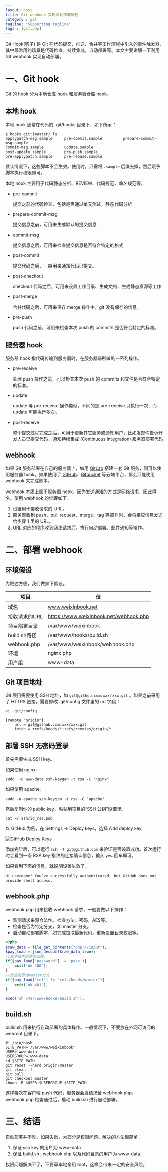 ```yaml
---
layout: post
title: Git webhook 实现自动部署教程
category : git
tagline: "Supporting tagline"
tags : [git,php]
---
```


Git Hook(钩子) 是 Git 在代码提交、推送、合并等工作流程中引入的事件触发器，其中最常用的场景是代码检查，持续集成，自动部署等。本文主要讲解一下利用 Git webhook 实现自动部署。

# 一、Git hook

Git 的 hook 分为本地仓库 hook 和服务器仓库 hook。

## 本地 hook

本地 hook 通常在代码的 .git/hooks 目录下，如下所示：

```shell
$ hooks git:(master) ls
applypatch-msg.sample     pre-commit.sample         prepare-commit-msg.sample
commit-msg.sample         update.sample
post-update.sample        pre-push.sample
pre-applypatch.sample     pre-rebase.sample
```

默认情况下，这些脚本不会生效。使用时，只需将 `.sample` 后缀去掉，然后赋予脚本执行权限即可。

本地 hook 主要用于代码静态分析、REVIEW、代码规范、命名规范等。

* pre-commit

  提交之前的代码检查，包括是否通过单元测试，静态代码分析 

* prepare-commit-msg

  提交信息之前，可用来生成默认的提交信息

* commit-msg

  提交信息之后，可用来检查提交信息是否符合特定的格式

* post-commit

  提交代码之后，一般用来通知代码已提交。

* post-checkout

  checkout 代码之后，可用来设置工作目录、生成文档、生成静态资源等工作

* post-merge

  合并代码之后，可用来保存 merge 操作中，git 没有保存的信息。

* pre-push

  push 代码之前，可用来检查本次 push 的 commits 是否符合特定的标准。

## 服务器 hook

服务器 hook 指代码传输到服务器时，在服务器端所做的一系列操作。

* pre-receive

  处理 push 操作之前，可以检查本次 push 的 commits 和文件是否符合特定的标准。

* update

  update 与 pre-receive 操作类似，不同的是 pre-receive 只执行一次，而 update 可能执行多次。

* post-receive

  整个提交过程完成之后，可用于更新其它服务或通知用户，比如发邮件告诉开发人员已提交代码，通知持续集成 (Continuous Integration) 服务器部署代码

## webhook

如果 Git 服务部署在自己的服务器上，如用 [GitLab](https://about.gitlab.com/) 搭建一套 Git 服务，则可以使用服务器 hook。如果使用了 [GitHub](https://github.com/)、[Bitbucket](https://bitbucket.org/) 等云端平台，那么只能使用 webhook 来完成脚本。

webhook 本质上属于服务器 hook，因为发送通知的方式是网络请求，因此得名。使用 webhook 的步骤如下：

1. 设置用于接收请求的 URL。
2. 服务器收到 push、pull request、merge、tag 等操作时，会将相应信息发送给步骤 1 里的 URL。
3. URL 对应的程序收到网络请求后，执行自动部署、邮件通知等操作。

# 二、部署 webhook

## 环境假设

为叙述方便，我们做如下假设。

| 项目          | 值                                      |
| ----------- | -------------------------------------- |
| 域名          | www.weixinbook.net                     |
| 接收请求的URL    | https://www.weixinbook.net/webhook.php |
| 项目部署目录      | /var/www/weixinbook                    |
| build.sh路径  | /var/www/hooks/build.sh                |
| webhook.php | /var/www/weixinbook/webhook.php        |
| 环境          | nginx php                              |
| 用户组         | www-data                               |

## Git 项目地址

Git 项目需要使用 SSH 地址，如 `git@github.com:xxx/xxx.git` 。如果之前采用了 HTTPS 链接，需要修改 .git/config 文件里的 url 字段：

```shell
vi .git/config

[remote "origin"]
    url = git@github.com:xxx/xxx.git
    fetch = +refs/heads/*:refs/remotes/origin/*
```

## 部署 SSH 无密码登录



首先需要生成 SSH key。

如果使用 nginx:

```shell
sudo  -u www-data ssh-keygen -t rsa -C "nginx"
```

如果使用 apache:

```shell
sudo -u apache ssh-keygen -t rsa -C "apache"
```

然后复制你的 public key，粘贴到项目的“SSH 公钥”设置里。

```shell
cat ~/.ssh/id_rsa.pub
```

以 GitHub 为例，在 Settings -> Deploy keys，选择 Add deploy key.

![GitHub Deploy Keys](/images/2017/github_deploy_keys.png)

添加完毕后，可以运行 `ssh -T git@github.com` 来验证是否设置成功。首次运行时会看到一条 RSA key 指纹的连接确认信息，输入 `yes` 回车即可。

如果看到下面的信息，就说明设置生效了。

```reStructuredText
Hi username! You've successfully authenticated, but GitHub does not
provide shell access.
```



## webhook.php
webhook.php 用来接收 webhook 请求，一般要做以下操作：

* 监测请求来源合法性。检查方法：密码，AES等。
* 检查是否为特定分支，如 master 分支。
* 启动自动部署脚本，如完成拉取最新代码，重新设置目录权限等。

```php
<?php
$raw_data = file_get_contents("php://input");
$pay_load = json_decode($raw_data,true);
//监测请求来源合法性，
if($pay_load['password'] != 'pass'){
    exit('ok 400');
}
//检查是否为master分支
if($pay_load["ref"] != "refs/heads/master"){
    exit('ok 401');
}

exec('sh /var/www/hooks/build.sh');
```

## build.sh
build.sh 用来执行自动部署的具体操作。一般情况下，不要放在外网可访问的 webroot 目录下。

```shell
#! /bin/bash
SITE_PATH='/var/www/weixinbook'
USER='www-data'
USERGROUP='www-data'
cd $SITE_PATH
git reset --hard origin/master
git clean -f
git pull
git checkout master
chown -R $USER:$USERGROUP $SITE_PATH
```


这样每次在客户端 push 代码，服务器会发请求给 webhook.php，webhook.php 检查通过后，启动 build.sh 进行自动部署。

# 三、结语

自动部署并不难，如果失败，大部分是权限问题。解决的方法很简单：

1. 保证 ssh key 的用户为 www-data
2. 保证 build.sh , webhook.php 以及代码目录的用户为 www-data.

权限问题解决不了，不要草率地全用 root，这样会带来一定的安全风险。
